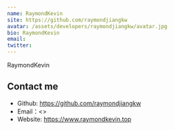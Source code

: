 ```yaml
---
name: RaymondKevin
site: https://github.com/raymondjiangkw
avatar: /assets/developers/raymondjiangkw/avatar.jpg
bio: RaymondKevin
email: 
twitter: 
---
```


RaymondKevin

## Contact me

- Github: <https://github.com/raymondjiangkw>
- Email：<>
- Website: <https://www.raymondkevin.top>
